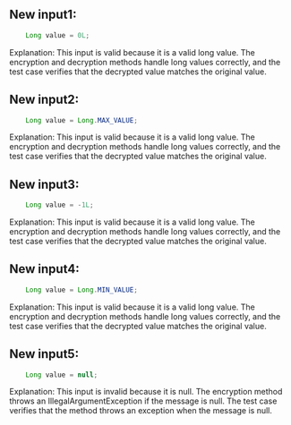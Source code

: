 ## New input1:
```java
    Long value = 0L;
```
Explanation: This input is valid because it is a valid long value. The encryption and decryption methods handle long values correctly, and the test case verifies that the decrypted value matches the original value.

## New input2:
```java
    Long value = Long.MAX_VALUE;
```
Explanation: This input is valid because it is a valid long value. The encryption and decryption methods handle long values correctly, and the test case verifies that the decrypted value matches the original value.

## New input3:
```java
    Long value = -1L;
```
Explanation: This input is valid because it is a valid long value. The encryption and decryption methods handle long values correctly, and the test case verifies that the decrypted value matches the original value.

## New input4:
```java
    Long value = Long.MIN_VALUE;
```
Explanation: This input is valid because it is a valid long value. The encryption and decryption methods handle long values correctly, and the test case verifies that the decrypted value matches the original value.

## New input5:
```java
    Long value = null;
```
Explanation: This input is invalid because it is null. The encryption method throws an IllegalArgumentException if the message is null. The test case verifies that the method throws an exception when the message is null.
